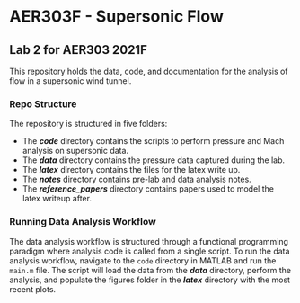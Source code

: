 # AER303F - Supersonic Flow

## Lab 2 for AER303 2021F

This repository holds the data, code, and documentation for the analysis of flow in a supersonic wind tunnel.

### Repo Structure

The repository is structured in five folders:

* The ***code*** directory contains the scripts to perform pressure and Mach analysis on supersonic data.
* The ***data*** directory contains the pressure data captured during the lab.
* The ***latex*** directory contains the files for the latex write up.
* The ***notes*** directory contains pre-lab and data analysis notes.
* The ***reference_papers*** directory contains papers used to model the latex writeup after.

### Running Data Analysis Workflow

The data analysis workflow is structured through a functional programming paradigm where analysis code is called from a single script. To run the data analysis workflow, navigate to the `code` directory in MATLAB and run the `main.m` file. The script will load the data from the ***data*** directory, perform the analysis, and populate the figures folder in the ***latex*** directory with the most recent plots.
